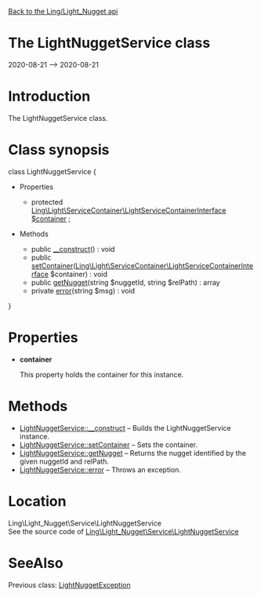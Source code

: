 [Back to the Ling/Light_Nugget api](https://github.com/lingtalfi/Light_Nugget/blob/master/doc/api/Ling/Light_Nugget.md)



The LightNuggetService class
================
2020-08-21 --> 2020-08-21






Introduction
============

The LightNuggetService class.



Class synopsis
==============


class <span class="pl-k">LightNuggetService</span>  {

- Properties
    - protected [Ling\Light\ServiceContainer\LightServiceContainerInterface](https://github.com/lingtalfi/Light/blob/master/doc/api/Ling/Light/ServiceContainer/LightServiceContainerInterface.md) [$container](#property-container) ;

- Methods
    - public [__construct](https://github.com/lingtalfi/Light_Nugget/blob/master/doc/api/Ling/Light_Nugget/Service/LightNuggetService/__construct.md)() : void
    - public [setContainer](https://github.com/lingtalfi/Light_Nugget/blob/master/doc/api/Ling/Light_Nugget/Service/LightNuggetService/setContainer.md)([Ling\Light\ServiceContainer\LightServiceContainerInterface](https://github.com/lingtalfi/Light/blob/master/doc/api/Ling/Light/ServiceContainer/LightServiceContainerInterface.md) $container) : void
    - public [getNugget](https://github.com/lingtalfi/Light_Nugget/blob/master/doc/api/Ling/Light_Nugget/Service/LightNuggetService/getNugget.md)(string $nuggetId, string $relPath) : array
    - private [error](https://github.com/lingtalfi/Light_Nugget/blob/master/doc/api/Ling/Light_Nugget/Service/LightNuggetService/error.md)(string $msg) : void

}




Properties
=============

- <span id="property-container"><b>container</b></span>

    This property holds the container for this instance.
    
    



Methods
==============

- [LightNuggetService::__construct](https://github.com/lingtalfi/Light_Nugget/blob/master/doc/api/Ling/Light_Nugget/Service/LightNuggetService/__construct.md) &ndash; Builds the LightNuggetService instance.
- [LightNuggetService::setContainer](https://github.com/lingtalfi/Light_Nugget/blob/master/doc/api/Ling/Light_Nugget/Service/LightNuggetService/setContainer.md) &ndash; Sets the container.
- [LightNuggetService::getNugget](https://github.com/lingtalfi/Light_Nugget/blob/master/doc/api/Ling/Light_Nugget/Service/LightNuggetService/getNugget.md) &ndash; Returns the nugget identified by the given nuggetId and relPath.
- [LightNuggetService::error](https://github.com/lingtalfi/Light_Nugget/blob/master/doc/api/Ling/Light_Nugget/Service/LightNuggetService/error.md) &ndash; Throws an exception.





Location
=============
Ling\Light_Nugget\Service\LightNuggetService<br>
See the source code of [Ling\Light_Nugget\Service\LightNuggetService](https://github.com/lingtalfi/Light_Nugget/blob/master/Service/LightNuggetService.php)



SeeAlso
==============
Previous class: [LightNuggetException](https://github.com/lingtalfi/Light_Nugget/blob/master/doc/api/Ling/Light_Nugget/Exception/LightNuggetException.md)<br>
